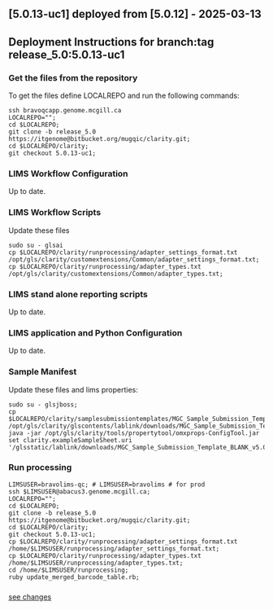 ## [5.0.13-uc1] deployed from [5.0.12] - 2025-03-13
## Deployment Instructions for branch:tag release_5.0:5.0.13-uc1
### Get the files from the repository
To get the files define LOCALREPO and run the following commands:
```
ssh bravoqcapp.genome.mcgill.ca
LOCALREPO="";
cd $LOCALREPO;
git clone -b release_5.0 https://itgenome@bitbucket.org/mugqic/clarity.git;
cd $LOCALREPO/clarity;
git checkout 5.0.13-uc1;
```
### LIMS Workflow Configuration
Up to date.
### LIMS Workflow Scripts
Update these files
```
sudo su - glsai
cp $LOCALREPO/clarity/runprocessing/adapter_settings_format.txt /opt/gls/clarity/customextensions/Common/adapter_settings_format.txt;
cp $LOCALREPO/clarity/runprocessing/adapter_types.txt /opt/gls/clarity/customextensions/Common/adapter_types.txt;
```
### LIMS stand alone reporting scripts
Up to date.
### LIMS application and Python Configuration
Up to date.
### Sample Manifest
Update these files and lims properties:
```
sudo su - glsjboss;
cp $LOCALREPO/clarity/samplesubmissiontemplates/MGC_Sample_Submission_Template_BLANK.xlsx /opt/gls/clarity/glscontents/lablink/downloads/MGC_Sample_Submission_Template_BLANK_v5.0.13.xlsx;
java -jar /opt/gls/clarity/tools/propertytool/omxprops-ConfigTool.jar set clarity.exampleSampleSheet.uri '/glsstatic/lablink/downloads/MGC_Sample_Submission_Template_BLANK_v5.0.13.xlsx';
```
### Run processing
```
LIMSUSER=bravolims-qc; # LIMSUSER=bravolims # for prod
ssh $LIMSUSER@abacus3.genome.mcgill.ca;
LOCALREPO="";
cd $LOCALREPO;
git clone -b release_5.0 https://itgenome@bitbucket.org/mugqic/clarity.git;
cd $LOCALREPO/clarity;
git checkout 5.0.13-uc1;
cp $LOCALREPO/clarity/runprocessing/adapter_settings_format.txt /home/$LIMSUSER/runprocessing/adapter_settings_format.txt;
cp $LOCALREPO/clarity/runprocessing/adapter_types.txt /home/$LIMSUSER/runprocessing/adapter_types.txt;
cd /home/$LIMSUSER/runprocessing;
ruby update_merged_barcode_table.rb;
```
###
[see changes](https://bitbucket.org/mugqic/clarity/branches/compare/5.0.13-uc1%0D5.0.12#diff)
